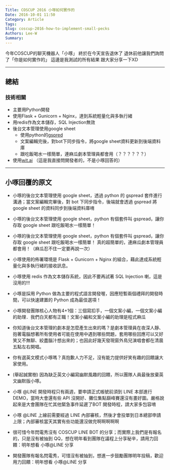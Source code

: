 ```yaml
---
Title: COSCUP 2016 小啄如何實作的
Date: 2016-10-01 11:50
Category: Article
Tags: 
Slug: coscup-2016-how-to-implement-small-pecks
Authors: Lee-W
Summary: 
---
```


今年COSCUP的聊天機器人「小啄」
終於在今天宣告退休了
退休前他讓我們詢問了「你是如何實作的」
這邊是我測試的所有結果
跟大家分享一下XD
<!--more-->
---
## 總結
### 技術相關
- 主要用Python開發
- 使用Flask + Gunicorn + Nginx，達到系統輕量化與多執行緒
- 用redis作為文本儲存，SQL Injection無效
- 後台文本管理使用google sheet
	- 使用python的[gspred](https://github.com/burnash/gspread)
  - 文案編輯完後，對bot下同步指令，將google sheet資料更新到後端資料庫
  - 跟吃飯喝水一樣簡單，連麻瓜劇本管理員都會用（？？？？？？）
- 使用[wit.ai](https://wit.ai/home) （這是我直接問開發者的，不是小啄回答的）


---
## 小啄回覆的原文
- 小啄的後台文本管理使用 google sheet，透過 python 的 gspread 套件進行溝通；當文案編輯完畢後，對 bot 下同步指令，後端就會透過 gspread 將 google sheet 的資料同步到後端資料庫唷

- 小啄的後台文本管理使用 google sheet，python 有個套件叫 gspread，讓你存取 google sheet 跟吃飯喝水一樣簡單！

- 小啄的後台文本管理使用 google sheet，python 有個套件叫 gspread，讓你存取 google sheet 跟吃飯喝水一樣簡單！
	真的超簡單的，連麻瓜劇本管理員都會用！（麻瓜忍不住一定要再說一次）

- 小啄使用的佈署環境是 Flask + Gunicorn + Nginx 的組合，藉此達成系統輕量化與多執行緒的接收訊息。

- 小啄使用 redis 作為文本儲存系統，因此不要再試著 SQL Injection 喇，這是沒用的!!!

- 小啄是採用 Python 做為主要的程式語言開發喔，因應短暫兩個禮拜的開發時間，可以快速建置的 Python 成為最佳選項！

- 小啄開發團隊核心人物有4+1個：三個寫扣手，一個文案小編，一個文案小編的助理．我們白天都有正職！文案小編和文案小編的助理是程式麻瓜

- 你知道後台文本管理的劇本是怎麼產生出來的嗎？是劇本管理員在夜深人靜、抱著電腦想著所有使用者可能在使用中遇到哪些問題，套用哪些回應可以又好笑又不無聊、絞盡腦汁想出來的；也因此好幾天發現窗外鳥兒演唱會都在清晨五點左右開唱。

- 你有選英文模式小啄嗎？真抱歉人力不足，沒有能力提供好笑有趣的回饋讓大家使用。

- (舉起誠實樹) 因為缺乏英文小編寫幽默風趣的回饋，所以團隊人員最後放棄英文幽默版小啄。

- 小啄 @LINE 開發時程只有兩週，要申請正式帳號前須到 LINE 本部進行 DEMO，當時大會還有些 API 沒開好、攤位集點巔峰賽還沒有畫好圖。嚴格說起來是大會團隊在忙其他緊急事件延遲了BOT 開發時程，請大家多包容唷

- 小啄 @LINE 上線前需要經過 LINE 內部審核，然後才會投單到日本總部申請上限；內部審核當天其實有些功能還沒做完啊啊啊啊啊

- 很可惜今年閃電秀沒有 COSCUP LINE BOT 的分享；而實際上我們是有報名的，只是沒有被抽到 QQ，想在明年看到團隊在議程上分享秘辛，請用力回饋：明年想看 小啄@LINE 分享

- 開發團隊有報名閃電秀，可惜沒有被抽到，想進一步鼓勵團隊明年投稿，歡迎用力回饋：明年想看 小啄@LINE 分享
